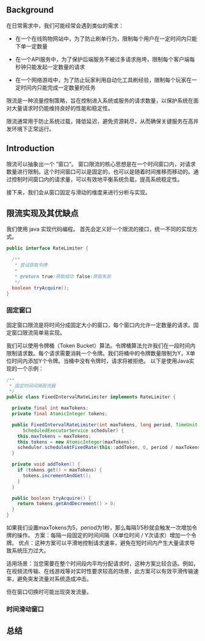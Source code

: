## Background

在日常需求中，我们可能经常会遇到类似的需求：
- 在一个在线购物网站中，为了防止刷单行为，限制每个用户在一定时间内只能下单一定数量

- 在一个API服务中，为了保护后端服务不被过多请求拖垮，限制每个客户端每秒钟只能发起一定数量的请求

- 在一个网络游戏中，为了防止玩家利用自动化工具刷经验，限制每个玩家在一定时间内只能完成一定数量的任务


限流是一种流量控制策略，旨在控制进入系统或服务的请求数量，以保护系统在面对大量请求时仍能维持良好的性能和稳定性。

限流通常用于防止系统过载，降低延迟，避免资源耗尽，从而确保关键服务在高并发环境下正常运行。



## Introduction

限流可以抽象出一个 ”窗口“。
窗口限流的核心思想是在一个时间窗口内，对请求数量进行限制。这个时间窗口可以是固定的，也可以是随着时间推移而移动的。通过控制时间窗口内的请求量，可以有效地平衡系统负载，提高系统稳定性。

接下来，我们会从窗口固定与滑动的维度来进行分析与实现。



## 限流实现及其优缺点

我们使用 java 实现代码编程。
首先会定义好一个限流的接口，统一不同的实现方式。
```java
public interface RateLimiter {

  /**
   * 尝试获取令牌
   *
   * @return true:获取成功 false:获取失败
   */
  boolean tryAcquire();
}
```

### 固定窗口

固定窗口限流是将时间分成固定大小的窗口，每个窗口内允许一定数量的请求。固定窗口限流简单易实现。


我们可以使用令牌桶（Token Bucket）算法。令牌桶算法允许我们在一段时间内限制请求数。每个请求需要消耗一个令牌。我们将桶中的令牌数量限制为Y，X单位时间内添加Y个令牌。当桶中没有令牌时，请求将被拒绝。
以下是使用Java实现的一个示例：

```java
/**
 * 固定时间间隔限流器
 */
public class FixedIntervalRateLimiter implements RateLimiter {

  private final int maxTokens;
  private final AtomicInteger tokens;

  public FixedIntervalRateLimiter(int maxTokens, long period, TimeUnit timeUnit,
      ScheduledExecutorService scheduler) {
    this.maxTokens = maxTokens;
    this.tokens = new AtomicInteger(maxTokens);
    scheduler.scheduleAtFixedRate(this::addToken, 0, period / maxTokens, timeUnit);
  }

  private void addToken() {
    if (tokens.get() < maxTokens) {
      tokens.incrementAndGet();
    }
  }

  public boolean tryAcquire() {
    return tokens.getAndDecrement() > 0;
  }
}
```

如果我们设置maxTokens为5，period为1秒，那么每隔1/5秒就会触发一次增加令牌的操作。
方案：每隔一段固定的时间间隔（X单位时间 / Y次请求）增加一个令牌。
优点：这种方案可以平滑地控制请求速率，避免在短时间内产生大量请求导致系统压力过大。

适用场景：当您需要在整个时间段内平均分配请求时，这种方案比较合适。例如，在视频流传输、在线游戏等对实时性要求较高的场景，此方案可以有效平滑传输速率，避免突发流量对系统造成冲击。


但在窗口切换时可能出现突发流量。




### 时间滑动窗口





## 总结

